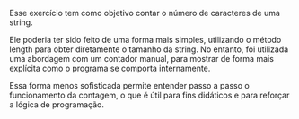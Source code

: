 Esse exercício tem como objetivo contar o número de caracteres de uma string.

Ele poderia ter sido feito de uma forma mais simples, utilizando o método length para obter diretamente o tamanho da string. No entanto, foi utilizada uma abordagem com um contador manual, para mostrar de forma mais explícita como o programa se comporta internamente.

Essa forma menos sofisticada permite entender passo a passo o funcionamento da contagem, o que é útil para fins didáticos e para reforçar a lógica de programação.
